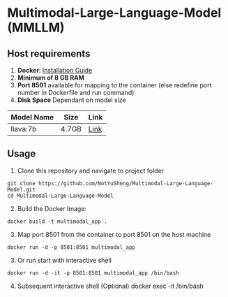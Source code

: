 # Multimodal-Large-Language-Model (MMLLM)

## Host requirements
1. **Docker**: [Installation Guide](https://docs.docker.com/engine/install/)
2. **Minimum of 8 GB RAM**
3. **Port 8501** available for mapping to the container (else redefine port number in Dockerfile and run command)
4. **Disk Space** Dependant on model size

| Model Name | Size | Link |
| --- | --- | --- |
| llava:7b | 4.7GB | [Link](https://www.ollama.com/library/llava:7b) |

## Usage
1.  Clone this repository and navigate to project folder
```
git clone https://github.com/NotYuSheng/Multimodal-Large-Language-Model.git
cd Multimodal-Large-Language-Model
```

2.  Build the Docker Image:
```
docker build -t multimodal_app .
```

3.  Map port 8501 from the container to port 8501 on the host machine
```
docker run -d -p 8501:8501 multimodal_app
```

3.  Or run start with interactive shell
```
docker run -d -it -p 8501:8501 multimodal_app /bin/bash
```

4.  Subsequent interactive shell (Optional)
docker exec -it <container-id> /bin/bash

